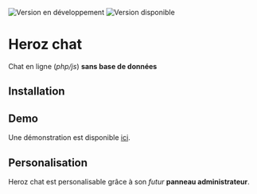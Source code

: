 ![Version en développement](https://raster.shields.io/badge/Version_en_d%C3%A9veloppement-0.2-blue.png "") ![Version disponible](https://img.shields.io/badge/Version%20disponible-0.1.5-green "")
# Heroz chat
Chat en ligne (*php/js*) **sans base de données**

## Installation


## Demo
Une démonstration est disponible [ici](http://heroz.rf.gd/demo/heroz_chat/index.php "").

## Personalisation
Heroz chat est personalisable grâce à son *futur* **panneau administrateur**.
